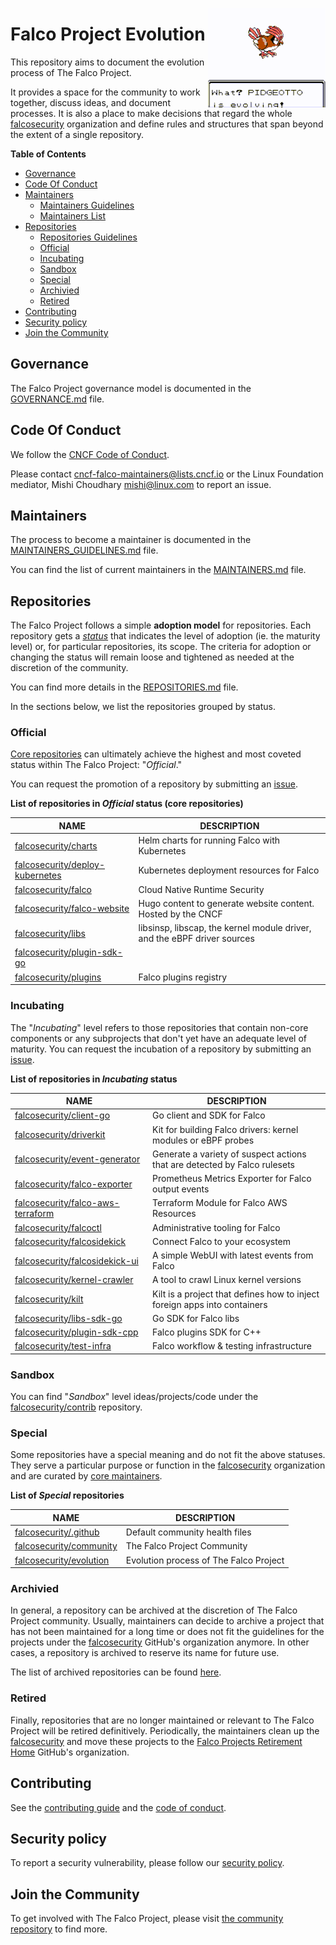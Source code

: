 
<p><img align="right" src="./img/pidgeotto.gif"/></p>
<p></p>

# Falco Project Evolution

This repository aims to document the evolution process of The Falco Project.

It provides a space for the community to work together, discuss ideas, and document processes. It is also a place to make decisions that regard the whole [falcosecurity](https://github.com/falcosecurity) organization and define rules and structures that span beyond the extent of a single repository.

**Table of Contents**

 - [Governance](#governance)
 - [Code Of Conduct](#code-of-conduct)
 - [Maintainers](#maintainers)
   * [Maintainers Guidelines](./MAINTAINERS_GUIDELINES.md)
   * [Maintainers List](./MAINTAINERS.md)
 - [Repositories](#repositories)
   * [Repositories Guidelines](./REPOSITORIES.md)
   * [Official](#official)
   * [Incubating](#incubating)
   * [Sandbox](#sandbox)
   * [Special](#special)
   * [Archivied](#archivied)
   * [Retired](#retired)
 - [Contributing](#contributing)
 - [Security policy](#security-policy)
 - [Join the Community](#join-the-community)

## Governance

The Falco Project governance model is documented in the [GOVERNANCE.md](./GOVERNANCE.md) file.

## Code Of Conduct

We follow the [CNCF Code of Conduct](https://github.com/cncf/foundation/blob/main/code-of-conduct.md).

Please contact [cncf-falco-maintainers@lists.cncf.io](mailto:cncf-falco-maintainers@lists.cncf.io) 
or the Linux Foundation mediator, Mishi Choudhary [mishi@linux.com](mailto:mishi@linux.com) to report an issue.

## Maintainers

The process to become a maintainer is documented in the [MAINTAINERS_GUIDELINES.md](https://github.com/falcosecurity/evolution/blob/main/MAINTAINERS_GUIDELINES.md) file.

You can find the list of current maintainers in the [MAINTAINERS.md](./MAINTAINERS.md) file.

## Repositories

The Falco Project follows a simple **adoption model** for repositories. Each repository gets a *[status](./REPOSITORIES.md#status)* that indicates the level of adoption (ie. the maturity level) or, for particular repositories, its scope. The criteria for adoption or changing the status will remain loose and tightened as needed at the discretion of the community.

You can find more details in the [REPOSITORIES.md](./REPOSITORIES.md) file.

In the sections below, we list the repositories grouped by status.

### Official

[Core repositories](./GOVERNANCE.md#core-repositories) can ultimately achieve the highest and most coveted status within The Falco Project: "*Official*."

You can request the promotion of a repository by submitting an [issue](https://github.com/falcosecurity/evolution/issues/new?assignees=&labels=kind%2Fofficialsupport&template=officialsupport_request.md).

**List of repositories in *Official* status (core repositories)**
<!-- REPOSITORY-OFFICIAL-TABLE -->
|                                         NAME                                          |                               DESCRIPTION                                |
|---------------------------------------------------------------------------------------|--------------------------------------------------------------------------|
| [falcosecurity/charts](https://github.com/falcosecurity/charts)                       | Helm charts for running Falco with Kubernetes                            |
| [falcosecurity/deploy-kubernetes](https://github.com/falcosecurity/deploy-kubernetes) | Kubernetes deployment resources for Falco                                |
| [falcosecurity/falco](https://github.com/falcosecurity/falco)                         | Cloud Native Runtime Security                                            |
| [falcosecurity/falco-website](https://github.com/falcosecurity/falco-website)         | Hugo content to generate website content. Hosted by the CNCF             |
| [falcosecurity/libs](https://github.com/falcosecurity/libs)                           | libsinsp, libscap, the kernel module driver, and the eBPF driver sources |
| [falcosecurity/plugin-sdk-go](https://github.com/falcosecurity/plugin-sdk-go)         |                                                                          |
| [falcosecurity/plugins](https://github.com/falcosecurity/plugins)                     | Falco plugins registry                                                   |
<!-- /REPOSITORY-OFFICIAL-TABLE -->

### Incubating

The "*Incubating*" level refers to those repositories that contain non-core components or any subprojects that don't yet have an adequate level of maturity. You can request the incubation of a repository by submitting an [issue](https://github.com/falcosecurity/evolution/issues/new?assignees=&labels=kind%2Fincubating&template=incubating_request.md).

**List of repositories in *Incubating* status**
<!-- REPOSITORY-INCUBATING-TABLE -->
|                                           NAME                                            |                                DESCRIPTION                                |
|-------------------------------------------------------------------------------------------|---------------------------------------------------------------------------|
| [falcosecurity/client-go](https://github.com/falcosecurity/client-go)                     | Go client and SDK for Falco                                               |
| [falcosecurity/driverkit](https://github.com/falcosecurity/driverkit)                     | Kit for building Falco drivers: kernel modules or eBPF probes             |
| [falcosecurity/event-generator](https://github.com/falcosecurity/event-generator)         | Generate a variety of suspect actions that are detected by Falco rulesets |
| [falcosecurity/falco-exporter](https://github.com/falcosecurity/falco-exporter)           | Prometheus Metrics Exporter for Falco output events                       |
| [falcosecurity/falco-aws-terraform](https://github.com/falcosecurity/falco-aws-terraform) | Terraform Module for Falco AWS Resources                                  |
| [falcosecurity/falcoctl](https://github.com/falcosecurity/falcoctl)                       | Administrative tooling for Falco                                          |
| [falcosecurity/falcosidekick](https://github.com/falcosecurity/falcosidekick)             | Connect Falco to your ecosystem                                           |
| [falcosecurity/falcosidekick-ui](https://github.com/falcosecurity/falcosidekick-ui)       | A simple WebUI with latest events from Falco                              |
| [falcosecurity/kernel-crawler](https://github.com/falcosecurity/kernel-crawler)           | A tool to crawl Linux kernel versions                                     |
| [falcosecurity/kilt](https://github.com/falcosecurity/kilt)                               | Kilt is a project that defines how to inject foreign apps into containers |
| [falcosecurity/libs-sdk-go](https://github.com/falcosecurity/libs-sdk-go)                 | Go SDK for Falco libs                                                     |
| [falcosecurity/plugin-sdk-cpp](https://github.com/falcosecurity/plugin-sdk-cpp)           | Falco plugins SDK for C++                                                 |
| [falcosecurity/test-infra](https://github.com/falcosecurity/test-infra)                   | Falco workflow & testing infrastructure                                   |
<!-- /REPOSITORY-INCUBATING-TABLE -->

### Sandbox

You can find "*Sandbox*" level ideas/projects/code under the [falcosecurity/contrib](https://github.com/falcosecurity/contrib) repository.

### Special

Some repositories have a special meaning and do not fit the above statuses. They serve a particular purpose or function in the [falcosecurity](https://github.com/falcosecurity) organization and are curated by [core maintainers](./GOVERNANCE.md#core-maintainers).

**List of *Special* repositories**
<!-- REPOSITORY-SPECIAL-TABLE -->
|                                 NAME                                  |              DESCRIPTION               |
|-----------------------------------------------------------------------|----------------------------------------|
| [falcosecurity/.github](https://github.com/falcosecurity/.github)     | Default community health files         |
| [falcosecurity/community](https://github.com/falcosecurity/community) | The Falco Project Community            |
| [falcosecurity/evolution](https://github.com/falcosecurity/evolution) | Evolution process of The Falco Project |
<!-- /REPOSITORY-SPECIAL-TABLE -->

### Archivied

In general, a repository can be archived at the discretion of The Falco Project community. Usually, maintainers can decide to archive a project that has not been maintained for a long time or does not fit the guidelines for the projects under the [falcosecurity](https://github.com/falcosecurity) GitHub's organization anymore. In other cases, a repository is archived to reserve its name for future use.

The list of archived repositories can be found [here](https://github.com/falcosecurity?q=&type=archived&language=&sort=name).

### Retired

Finally, repositories that are no longer maintained or relevant to The Falco Project will be retired definitively. Periodically, the maintainers clean up the [falcosecurity](https://github.com/falcosecurity) and move these projects to the [Falco Projects Retirement Home](https://github.com/falcosecurity-retire) GitHub's organization.

## Contributing

See the [contributing guide](https://github.com/falcosecurity/.github/blob/main/CONTRIBUTING.md) and the [code of conduct](./CODE_OF_CONDUCT.md).

## Security policy

To report a security vulnerability, please follow our [security policy](https://github.com/falcosecurity/.github/blob/main/SECURITY.md).

## Join the Community

To get involved with The Falco Project, please visit [the community repository](https://github.com/falcosecurity/community) to find more.
